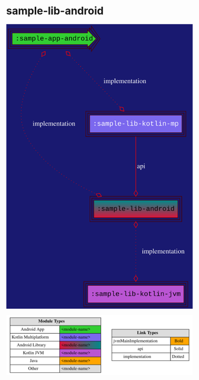 # sample-lib-android

<!--region chart-->
![chart](atlas/chart.svg)

![legend](../atlas/legend.svg)
<!--endregion-->
